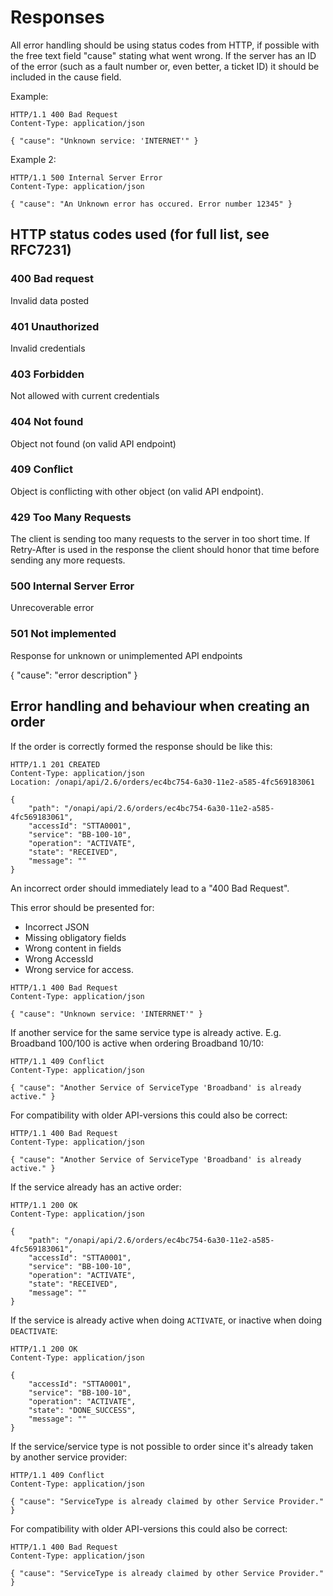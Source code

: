 #  Responses

All error handling should be using status codes from HTTP, if possible with the free text field "cause" stating what went wrong. If the server has an ID of the error (such as a fault number or, even better, a ticket ID) it should be included in the cause field.

Example:
```http
HTTP/1.1 400 Bad Request
Content-Type: application/json

{ "cause": "Unknown service: 'INTERNET'" }
```
Example 2:
```http
HTTP/1.1 500 Internal Server Error
Content-Type: application/json

{ "cause": "An Unknown error has occured. Error number 12345" }
```
## HTTP status codes used (for full list, see RFC7231)

### 400 Bad request
Invalid data posted

### 401 Unauthorized
Invalid credentials

### 403 Forbidden
Not allowed with current credentials

### 404 Not found
Object not found (on valid API endpoint)

### 409 Conflict
Object is conflicting with other object (on valid API endpoint). 

### 429 Too Many Requests
The client is sending too many requests to the server in too short time. If Retry-After is used in the response the client should honor that time before sending any more requests. 

### 500 Internal Server Error
Unrecoverable error

### 501 Not implemented

Response for unknown or unimplemented API endpoints


{ "cause": "error description" }

## Error handling and behaviour when creating an order

If the order is correctly formed the response should be like this:

```http
HTTP/1.1 201 CREATED
Content-Type: application/json
Location: /onapi/api/2.6/orders/ec4bc754-6a30-11e2-a585-4fc569183061

{
    "path": "/onapi/api/2.6/orders/ec4bc754-6a30-11e2-a585-4fc569183061",
    "accessId": "STTA0001",
    "service": "BB-100-10",
    "operation": "ACTIVATE",
    "state": "RECEIVED",
    "message": ""
}
```

An incorrect order should immediately lead to a "400 Bad Request".

This error should be presented for:
* Incorrect JSON
* Missing obligatory fields
* Wrong content in fields
* Wrong AccessId
* Wrong service for access.

```http
HTTP/1.1 400 Bad Request
Content-Type: application/json

{ "cause": "Unknown service: 'INTERRNET'" }
```

If another service for the same service type is already active.
E.g. Broadband 100/100 is active when ordering Broadband 10/10:
```http
HTTP/1.1 409 Conflict
Content-Type: application/json

{ "cause": "Another Service of ServiceType 'Broadband' is already active." }
```
For compatibility with older API-versions this could also be correct:
```http
HTTP/1.1 400 Bad Request
Content-Type: application/json

{ "cause": "Another Service of ServiceType 'Broadband' is already active." }
```

If the service already has an active order:

```http
HTTP/1.1 200 OK
Content-Type: application/json

{
    "path": "/onapi/api/2.6/orders/ec4bc754-6a30-11e2-a585-4fc569183061",
    "accessId": "STTA0001",
    "service": "BB-100-10",
    "operation": "ACTIVATE",
    "state": "RECEIVED",
    "message": ""
}
```

If the service is already active when doing `ACTIVATE`, or inactive when doing `DEACTIVATE`:

```http
HTTP/1.1 200 OK
Content-Type: application/json

{
    "accessId": "STTA0001",
    "service": "BB-100-10",
    "operation": "ACTIVATE",
    "state": "DONE_SUCCESS",
    "message": ""
}
```

If the service/service type is not possible to order since it's already taken by another service provider:

```http
HTTP/1.1 409 Conflict
Content-Type: application/json

{ "cause": "ServiceType is already claimed by other Service Provider." }
```
For compatibility with older API-versions this could also be correct:
```http
HTTP/1.1 400 Bad Request
Content-Type: application/json

{ "cause": "ServiceType is already claimed by other Service Provider." }
```


